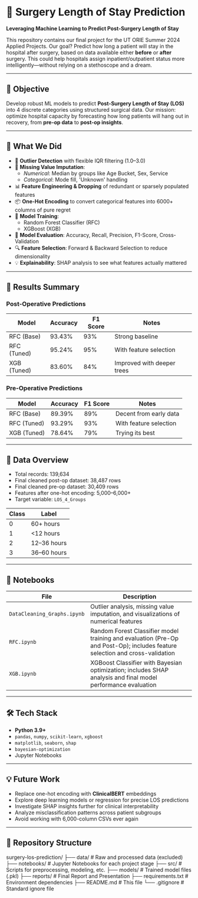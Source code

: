 # 🏥 Surgery Length of Stay Prediction

**Leveraging Machine Learning to Predict Post-Surgery Length of Stay**

This repository contains our final project for the UT ORIE Summer 2024 Applied Projects. Our goal? Predict how long a patient will stay in the hospital after surgery, based on data available either **before** or **after** surgery. This could help hospitals assign inpatient/outpatient status more intelligently—without relying on a stethoscope and a dream.

---

## 📌 Objective

Develop robust ML models to predict **Post-Surgery Length of Stay (LOS)** into 4 discrete categories using structured surgical data. Our mission: optimize hospital capacity by forecasting how long patients will hang out in recovery, from **pre-op data** to **post-op insights**.

---

## 🧠 What We Did

- 🧽 **Outlier Detection** with flexible IQR filtering (1.0–3.0)
- 🤕 **Missing Value Imputation**:
  - *Numerical*: Median by groups like Age Bucket, Sex, Service
  - *Categorical*: Mode fill, 'Unknown' handling
- 📊 **Feature Engineering & Dropping** of redundant or sparsely populated features
- 📦 **One-Hot Encoding** to convert categorical features into 6000+ columns of pure regret
- 🧮 **Model Training**:
  - Random Forest Classifier (RFC)
  - XGBoost (XGB)
- 🧪 **Model Evaluation**: Accuracy, Recall, Precision, F1-Score, Cross-Validation
- 🔍 **Feature Selection**: Forward & Backward Selection to reduce dimensionality
- 💡 **Explainability**: SHAP analysis to see what features actually mattered

---

## 🔬 Results Summary

### Post-Operative Predictions

| Model        | Accuracy | F1 Score | Notes |
|--------------|----------|----------|-------|
| RFC (Base)   | 93.43%   | 93%      | Strong baseline |
| RFC (Tuned)  | 95.24%   | 95%      | With feature selection |
| XGB (Tuned)  | 83.60%   | 84%      | Improved with deeper trees |

### Pre-Operative Predictions

| Model        | Accuracy | F1 Score | Notes |
|--------------|----------|----------|-------|
| RFC (Base)   | 89.39%   | 89%      | Decent from early data |
| RFC (Tuned)  | 93.29%   | 93%      | With feature selection |
| XGB (Tuned)  | 78.64%   | 79%      | Trying its best |

---

## 🧬 Data Overview

- Total records: 139,634
- Final cleaned post-op dataset: 38,487 rows
- Final cleaned pre-op dataset: 30,409 rows
- Features after one-hot encoding: 5,000–6,000+
- Target variable: `LOS_4_Groups`

| Class | Label           |
|-------|-----------------|
| 0     | 60+ hours       |
| 1     | <12 hours       |
| 2     | 12–36 hours     |
| 3     | 36–60 hours     |

---

## 📓 Notebooks

| File | Description |
|------|-------------|
| `DataCleaning_Graphs.ipynb` | Outlier analysis, missing value imputation, and visualizations of numerical features |
| `RFC.ipynb` | Random Forest Classifier model training and evaluation (Pre-Op and Post-Op); includes feature selection and cross-validation |
| `XGB.ipynb` | XGBoost Classifier with Bayesian optimization; includes SHAP analysis and final model performance evaluation |

---

## 🛠️ Tech Stack

- **Python 3.9+**
- `pandas`, `numpy`, `scikit-learn`, `xgboost`
- `matplotlib`, `seaborn`, `shap`
- `bayesian-optimization`
- Jupyter Notebooks

---

## 💡 Future Work

- Replace one-hot encoding with **ClinicalBERT** embeddings
- Explore deep learning models or regression for precise LOS predictions
- Investigate SHAP insights further for clinical interpretability
- Analyze misclassification patterns across patient subgroups
- Avoid working with 6,000-column CSVs ever again

---

## 📁 Repository Structure

surgery-los-prediction/ ├── data/ # Raw and processed data (excluded) ├── notebooks/ # Jupyter Notebooks for each project stage ├── src/ # Scripts for preprocessing, modeling, etc. ├── models/ # Trained model files (.pkl) ├── reports/ # Final Report and Presentation ├── requirements.txt # Environment dependencies ├── README.md # This file └── .gitignore # Standard ignore file
